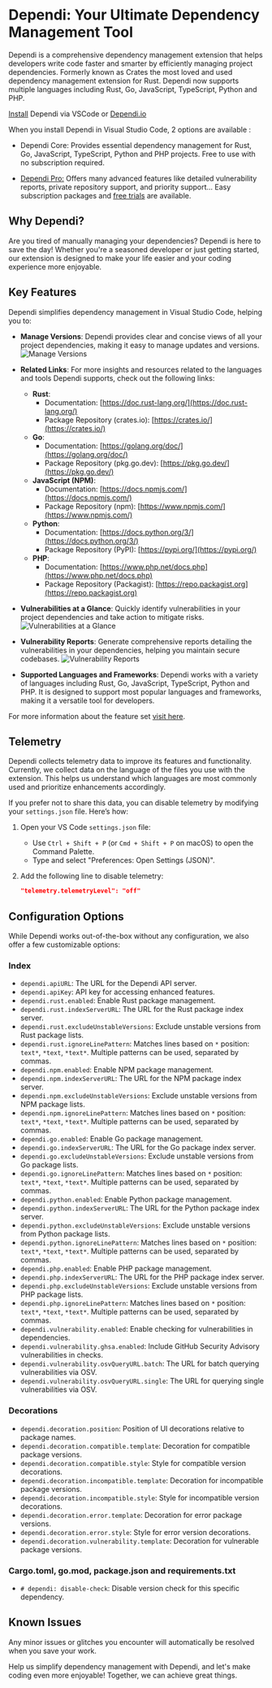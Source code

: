 # Dependi: Your Ultimate Dependency Management Tool

Dependi is a comprehensive dependency management extension that helps developers write code faster and smarter by efficiently managing project dependencies. Formerly known as Crates the most loved and used dependency management extension for Rust. Dependi now supports multiple languages including Rust, Go, JavaScript, TypeScript, Python and PHP.

[Install](https://www.dependi.io/download) Dependi via VSCode or [Dependi.io](https://www.dependi.io)

When you install Dependi in Visual Studio Code, 2 options are available :

- Dependi Core: Provides essential dependency management for Rust, Go, JavaScript, TypeScript, Python and PHP projects. Free to use with no subscription required.

- [Dependi Pro:](https://www.dependi.io) Offers many advanced features like detailed vulnerability reports, private repository support, and priority support... Easy subscription packages and [free trials](https://www.dependi.io/#pricing) are available.

## Why Dependi?

Are you tired of manually managing your dependencies? Dependi is here to save the day! Whether you're a seasoned developer or just getting started, our extension is designed to make your life easier and your coding experience more enjoyable.

## Key Features

Dependi simplifies dependency management in Visual Studio Code, helping you to:

- **Manage Versions**: Dependi provides clear and concise views of all your project dependencies, making it easy to manage updates and versions.
  ![Manage Versions](https://www.dependi.io/screenshots/tooltip.png)

- **Related Links**: For more insights and resources related to the languages and tools Dependi supports, check out the following links:

  - **Rust**:
    - Documentation: [https://doc.rust-lang.org/](https://doc.rust-lang.org/)
    - Package Repository (crates.io): [https://crates.io/](https://crates.io/)
  - **Go**:
    - Documentation: [https://golang.org/doc/](https://golang.org/doc/)
    - Package Repository (pkg.go.dev): [https://pkg.go.dev/](https://pkg.go.dev/)
  - **JavaScript (NPM)**:
    - Documentation: [https://docs.npmjs.com/](https://docs.npmjs.com/)
    - Package Repository (npm): [https://www.npmjs.com/](https://www.npmjs.com/)
  - **Python**:
    - Documentation: [https://docs.python.org/3/](https://docs.python.org/3/)
    - Package Repository (PyPI): [https://pypi.org/](https://pypi.org/)
  - **PHP**:
    - Documentation: [https://www.php.net/docs.php](https://www.php.net/docs.php)
    - Package Repository (Packagist): [https://repo.packagist.org](https://repo.packagist.org)

- **Vulnerabilities at a Glance**: Quickly identify vulnerabilities in your project dependencies and take action to mitigate risks.
  ![Vulnerabilities at a Glance](https://www.dependi.io/screenshots/vuln.png)

- **Vulnerability Reports**: Generate comprehensive reports detailing the vulnerabilities in your dependencies, helping you maintain secure codebases.
  ![Vulnerability Reports](https://www.dependi.io/screenshots/report.png)

- **Supported Languages and Frameworks**: Dependi works with a variety of languages including Rust, Go, JavaScript, TypeScript, Python and PHP. It is designed to support most popular languages and frameworks, making it a versatile tool for developers.

For more information about the feature set [visit here](https://www.dependi.io/#features).

## Telemetry

Dependi collects telemetry data to improve its features and functionality. Currently, we collect data on the language of the files you use with the extension. This helps us understand which languages are most commonly used and prioritize enhancements accordingly.

If you prefer not to share this data, you can disable telemetry by modifying your `settings.json` file. Here’s how:

1. Open your VS Code `settings.json` file:
   - Use `Ctrl + Shift + P` (or `Cmd + Shift + P` on macOS) to open the Command Palette.
   - Type and select "Preferences: Open Settings (JSON)".

2. Add the following line to disable telemetry:
   ```json
   "telemetry.telemetryLevel": "off"
   ```


## Configuration Options

While Dependi works out-of-the-box without any configuration, we also offer a few customizable options:

### Index

- `dependi.apiURL`: The URL for the Dependi API server.
- `dependi.apiKey`: API key for accessing enhanced features.
- `dependi.rust.enabled`: Enable Rust package management.
- `dependi.rust.indexServerURL`: The URL for the Rust package index server.
- `dependi.rust.excludeUnstableVersions`: Exclude unstable versions from Rust package lists.
- `dependi.rust.ignoreLinePattern`: Matches lines based on `*` position: `text*`, `*text`, `*text*`. Multiple patterns can be used, separated by commas.
- `dependi.npm.enabled`: Enable NPM package management.
- `dependi.npm.indexServerURL`: The URL for the NPM package index server.
- `dependi.npm.excludeUnstableVersions`: Exclude unstable versions from NPM package lists.
- `dependi.npm.ignoreLinePattern`: Matches lines based on `*` position: `text*`, `*text`, `*text*`. Multiple patterns can be used, separated by commas.
- `dependi.go.enabled`: Enable Go package management.
- `dependi.go.indexServerURL`: The URL for the Go package index server.
- `dependi.go.excludeUnstableVersions`: Exclude unstable versions from Go package lists.
- `dependi.go.ignoreLinePattern`: Matches lines based on `*` position: `text*`, `*text`, `*text*`. Multiple patterns can be used, separated by commas.
- `dependi.python.enabled`: Enable Python package management.
- `dependi.python.indexServerURL`: The URL for the Python package index server.
- `dependi.python.excludeUnstableVersions`: Exclude unstable versions from Python package lists.
- `dependi.python.ignoreLinePattern`: Matches lines based on `*` position: `text*`, `*text`, `*text*`. Multiple patterns can be used, separated by commas.
- `dependi.php.enabled`: Enable PHP package management.
- `dependi.php.indexServerURL`: The URL for the PHP package index server.
- `dependi.php.excludeUnstableVersions`: Exclude unstable versions from PHP package lists.
- `dependi.php.ignoreLinePattern`: Matches lines based on `*` position: `text*`, `*text`, `*text*`. Multiple patterns can be used, separated by commas.
- `dependi.vulnerability.enabled`: Enable checking for vulnerabilities in dependencies.
- `dependi.vulnerability.ghsa.enabled`: Include GitHub Security Advisory vulnerabilities in checks.
- `dependi.vulnerability.osvQueryURL.batch`: The URL for batch querying vulnerabilities via OSV.
- `dependi.vulnerability.osvQueryURL.single`: The URL for querying single vulnerabilities via OSV.

### Decorations

- `dependi.decoration.position`: Position of UI decorations relative to package names.
- `dependi.decoration.compatible.template`: Decoration for compatible package versions.
- `dependi.decoration.compatible.style`: Style for compatible version decorations.
- `dependi.decoration.incompatible.template`: Decoration for incompatible package versions.
- `dependi.decoration.incompatible.style`: Style for incompatible version decorations.
- `dependi.decoration.error.template`: Decoration for error package versions.
- `dependi.decoration.error.style`: Style for error version decorations.
- `dependi.decoration.vulnerability.template`: Decoration for vulnerable package versions.

### Cargo.toml, go.mod, package.json and requirements.txt

- `# dependi: disable-check`: Disable version check for this specific dependency.

## Known Issues

Any minor issues or glitches you encounter will automatically be resolved when you save your work.

Help us simplify dependency management with Dependi, and let's make coding even more enjoyable! Together, we can achieve great things.

